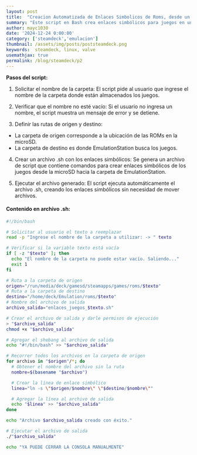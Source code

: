 ```yaml
---
layout: post
title:  "Creacion Automatizada de Enlaces Simbolicos de Roms, desde un Disco externo a carpeta de roms en SteamDeck"
summary: "Este script en Bash crea enlaces simbólicos para juegos en una carpeta específica de EmulationStation en Steam Deck."
author: mayc1030
date: '2024-12-24 0:00:00'
category: ['steamdeck','emulacion']
thumbnail: /assets/img/posts/poststeamdeck.png
keywords:  steamdeck, linux, valve
usemathjax: true
permalink: /blog/steamdeck/p2
---
```


**Pasos del script:**
1. Solicitar el nombre de la carpeta:
El script pide al usuario que ingrese el nombre de la carpeta donde están almacenados los juegos.

2. Verificar que el nombre no esté vacío:
Si el usuario no ingresa un nombre, el script muestra un mensaje de error y se detiene.

3. Definir las rutas de origen y destino:
 - La carpeta de origen corresponde a la ubicación de las ROMs en la microSD.
 - La carpeta de destino es donde EmulationStation busca los juegos.

4. Crear un archivo .sh con los enlaces simbólicos:
Se genera un archivo de script que contiene comandos para crear enlaces simbólicos de los juegos desde la microSD hacia la carpeta de EmulationStation.

5. Ejecutar el archivo generado:
El script ejecuta automáticamente el archivo .sh, creando los enlaces simbólicos sin necesidad de mover archivos.

#### Contenido en archivo .sh:

```sh
#!/bin/bash

# Solicitar al usuario el texto a reemplazar
read -p "Ingrese el nombre de la carpeta a utilizar: -> " texto

# Verificar si la variable texto está vacía
if [ -z "$texto" ]; then
  echo "El nombre de la carpeta no puede estar vacío. Saliendo..."
  exit 1
fi

# Ruta a la carpeta de origen
origen="/run/media/deck/gamesd/steamapps/games/roms/$texto"
# Ruta a la carpeta de destino
destino="/home/deck/Emulation/roms/$texto"
# Nombre del archivo de salida
archivo_salida="enlaces_juegos_$texto.sh"

# Crear el archivo de salida y darle permisos de ejecución
> "$archivo_salida"
chmod +x "$archivo_salida"

# Agregar el shebang al archivo de salida
echo "#!/bin/bash" >> "$archivo_salida"

# Recorrer todos los archivos en la carpeta de origen
for archivo in "$origen"/*; do
  # Obtener el nombre del archivo sin la ruta
  nombre=$(basename "$archivo")

  # Crear la línea de enlace simbólico
  linea="ln -s \"$origen/$nombre\" \"$destino/$nombre\""

  # Agregar la línea al archivo de salida
  echo "$linea" >> "$archivo_salida"
done

echo "Archivo $archivo_salida creado con éxito."

# Ejecutar el archivo de salida
./"$archivo_salida"

echo "YA PUEDE CERRAR LA CONSOLA MANUALMENTE"
```





